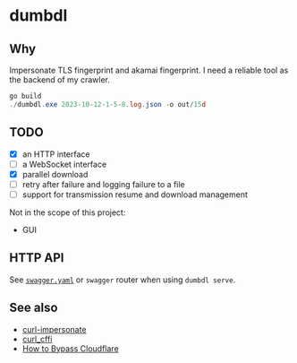 # dumbdl

## Why

Impersonate TLS fingerprint and akamai fingerprint. I need a reliable tool as the backend of my crawler.

```powershell
go build
./dumbdl.exe 2023-10-12-1-5-8.log.json -o out/15d
```

## TODO

- [x] an HTTP interface 
- [ ] a WebSocket interface
- [x] parallel download
- [ ] retry after failure and logging failure to a file
- [ ] support for transmission resume and download management

Not in the scope of this project:

- GUI

## HTTP API

See [`swagger.yaml`](docs/swagger.yaml) or `swagger` router when using `dumbdl serve`.

## See also

- [curl-impersonate](https://github.com/lwthiker/curl-impersonate)
- [curl_cffi](https://github.com/yifeikong/curl_cffi)
- [How to Bypass Cloudflare](https://www.zenrows.com/blog/bypass-cloudflare)
